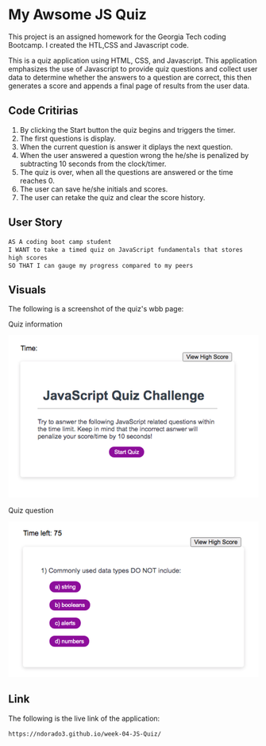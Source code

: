 # My Awsome JS Quiz 
This project is an assigned homework for the Georgia Tech coding Bootcamp. I created the HTL,CSS and Javascript code.

This is a quiz application using HTML, CSS, and Javascript. This application emphasizes the use of Javascript to provide quiz questions and collect user data to determine whether the answers to a question are correct, this then generates a score and appends a final page of results from the user data.

## Code Critirias

1. By clicking the Start button the quiz begins and triggers the timer.
2. The first questions is display.
3. When the current question is answer it diplays the next question. 
4. When the user answered a question wrong the he/she is penalized by subtracting 10 seconds from the clock/timer.
5. The quiz is over, when all the questions are answered or the time reaches 0.
6. The user can save he/she initials and scores. 
7. The user can retake the quiz and clear the score history. 

## User Story

```
AS A coding boot camp student
I WANT to take a timed quiz on JavaScript fundamentals that stores high scores
SO THAT I can gauge my progress compared to my peers
```

## Visuals

The following is a screenshot of the quiz's wbb page:

Quiz information 

![This is a Javascript quiz".](./assets/img/main_pg.png)

Quiz question 

![Question format".](./assets/img/questions.png)


## Link

The following is the live link of the application:

    https://ndorado3.github.io/week-04-JS-Quiz/
